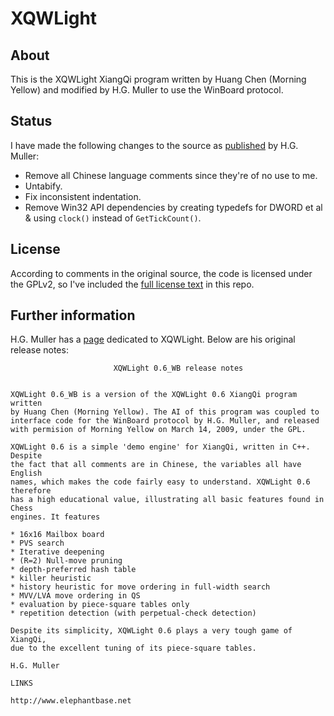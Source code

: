 XQWLight
========

About
-----

This is the XQWLight XiangQi program written by Huang Chen (Morning Yellow) and
modified by H.G. Muller to use the WinBoard protocol.

Status
------

I have made the following changes to the source as
[published](http://home.hccnet.nl/h.g.muller/XQWLight.zip) by H.G. Muller:

 - Remove all Chinese language comments since they're of no use to me.
 - Untabify.
 - Fix inconsistent indentation.
 - Remove Win32 API dependencies by creating typedefs for DWORD et al & using
   `clock()` instead of `GetTickCount()`.

License
-------

According to comments in the original source, the code is licensed under the
GPLv2, so I've included the
[full license text](https://github.com/rmoritz/XQWLight/blob/master/LICENSE) in
this repo.

Further information
-------------------

H.G. Muller has a [page](http://home.hccnet.nl/h.g.muller/XQWLight.html)
dedicated to XQWLight. Below are his original release notes:

	                       XQWLight 0.6_WB release notes
	
	
	XQWLight 0.6_WB is a version of the XQWLight 0.6 XiangQi program written
	by Huang Chen (Morning Yellow). The AI of this program was coupled to
	interface code for the WinBoard protocol by H.G. Muller, and released
	with permision of Morning Yellow on March 14, 2009, under the GPL.
	
	XQWLight 0.6 is a simple 'demo engine' for XiangQi, written in C++. Despite
	the fact that all comments are in Chinese, the variables all have English 
	names, which makes the code fairly easy to understand. XQWLight 0.6 therefore
	has a high educational value, illustrating all basic features found in Chess
	engines. It features
	
	* 16x16 Mailbox board
	* PVS search
	* Iterative deepening
	* (R=2) Null-move pruning
	* depth-preferred hash table
	* killer heuristic
	* history heuristic for move ordering in full-width search
	* MVV/LVA move ordering in QS
	* evaluation by piece-square tables only
	* repetition detection (with perpetual-check detection)
	
	Despite its simplicity, XQWLight 0.6 plays a very tough game of XiangQi,
	due to the excellent tuning of its piece-square tables.
	
	H.G. Muller
	
	LINKS
	
	http://www.elephantbase.net
